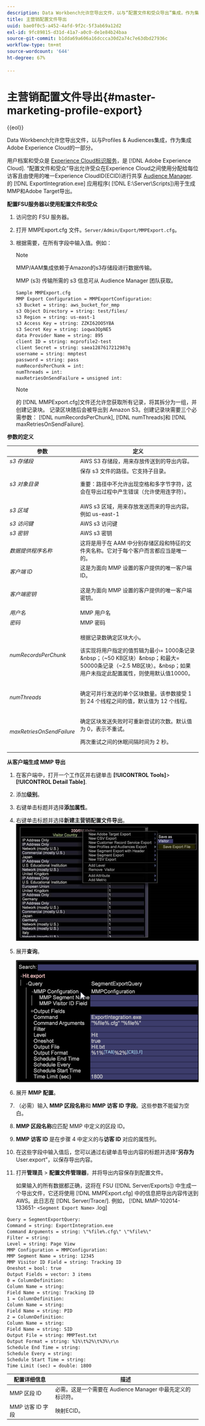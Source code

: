 ```yaml
---
description: Data Workbench允许您导出文件，以与“配置文件和受众导出”集成，作为集成Adobe Experience Cloud的一部分。
title: 主营销配置文件导出
uuid: bae0f0c5-a452-4afd-9f2c-5f3ab69a12d2
exl-id: 9fc89815-d31d-41a7-a0c0-de1e84b24baa
source-git-commit: b1dda69a606a16dccca30d2a74c7e63dbd27936c
workflow-type: tm+mt
source-wordcount: '644'
ht-degree: 67%

---
```


# 主营销配置文件导出{#master-marketing-profile-export}

{{eol}}

Data Workbench允许您导出文件，以与Profiles &amp; Audiences集成，作为集成Adobe Experience Cloud的一部分。

<!-- <a id="section_731922BC8628479198A41EF3EA72F2FF"></a> -->

用户档案和受众是 [Experience Cloud标识服务](https://experienceleague.adobe.com/docs/id-service/using/home.html)，是 [!DNL Adobe Experience Cloud]. “配置文件和受众”导出允许受众在Experience Cloud之间使用分配给每位访客且由使用的唯一Experience CloudID(ECID)进行共享 [Audience Manager](https://experienceleague.adobe.com/docs/audience-manager/user-guide/aam-home.html). 的 [!DNL ExportIntegration.exe] 应用程序( [!DNL E:\Server\Scripts])用于生成MMP和Adobe Target导出。

**配置FSU服务器以使用配置文件和受众**

1. 访问您的 FSU 服务器。
1. 打开 MMPExport.cfg 文件。`Server/Admin/Export/MMPExport.cfg`。
1. 根据需要，在所有字段中输入值。例如：

   >[!NOTE]
   >
   >MMP/AAM集成依赖于Amazon的s3存储段进行数据传输。
   >
   >
   >MMP (s3) 传输所需的 s3 信息可从 Audience Manager 团队获取。

   ```
   Sample MMPExport.cfg
   MMP Export Configuration = MMPExportConfiguration: 
   s3 Bucket = string: aws_bucket_for_mmp 
   s3 Object Directory = string: test/files/ 
   s3 Region = string: us-east-1 
   s3 Access Key = string: ZZKI62OO5YBA 
   s3 Secret Key = string: ioqwa3OpNE5 
   data Provider Name = string: 895 
   client ID = string: mcprofile2-test 
   client Secret = string: saea1287617212987q 
   username = string: mmptest 
   password = string: pass 
   numRecordsPerChunk = int:  
   numThreads = int:  
   maxRetriesOnSendFailure = unsigned int:
   ```

   >[!NOTE]
   >
   >的 [!DNL MMPExport.cfg]文件还允许您获取所有记录，将其拆分为一组，并创建记录块。 记录区块随后会被导出到 Amazon S3。创建记录块需要三个必需参数： [!DNL numRecordsPerChunk], [!DNL numThreads]和 [!DNL maxRetriesOnSendFailure].

**参数的定义**

<table id="table_DDEFBC45895A4663973F9C2EB9052FEF"> 
 <thead> 
  <tr> 
   <th colname="col1" class="entry"> 参数 </th> 
   <th colname="col2" class="entry"> 定义 </th> 
  </tr> 
 </thead>
 <tbody> 
  <tr> 
   <td colname="col1"> <i>s3 存储段</i> </td> 
   <td colname="col2"> AWS S3 存储段，用来存放传送到的导出内容。 </td> 
  </tr> 
  <tr> 
   <td colname="col1"> <i>s3 对象目录</i> </td> 
   <td colname="col2"> 保存 s3 文件的路径。它支持子目录。 <p> <p>重要：路径中不允许出现空格和多字节字符，这会在导出过程中产生错误（允许使用连字符）。 </p> </p> </td> 
  </tr> 
  <tr> 
   <td colname="col1"> <i>s3 区域</i> </td> 
   <td colname="col2"> AWS s3 区域，用来存放发送而来的导出内容。例如 us-east-1 </td> 
  </tr> 
  <tr> 
   <td colname="col1"> <i>s3 访问键</i> </td> 
   <td colname="col2"> AWS s3 访问键 </td> 
  </tr> 
  <tr> 
   <td colname="col1"> <i>s3 密钥</i> </td> 
   <td colname="col2"> AWS s3 密钥 </td> 
  </tr> 
  <tr> 
   <td colname="col1"> <i>数据提供程序名称</i> </td> 
   <td colname="col2"> 这将是用于在 AAM 中分别存储区段和特征的文件夹名称。它对于每个客户而言都应当是唯一的。 </td> 
  </tr> 
  <tr> 
   <td colname="col1"> <i>客户端 ID</i> </td> 
   <td colname="col2"> 这是为面向 MMP 设置的客户提供的唯一客户端 ID。 </td> 
  </tr> 
  <tr> 
   <td colname="col1"> <i>客户端密钥</i> </td> 
   <td colname="col2"> <p><i></i>这是为面向 MMP 设置的客户提供的唯一客户端密钥。 </p> </td> 
  </tr> 
  <tr> 
   <td colname="col1"> <i>用户名</i> </td> 
   <td colname="col2"> MMP 用户名 </td> 
  </tr> 
  <tr> 
   <td colname="col1"> <i>密码</i> </td> 
   <td colname="col2"> MMP 密码 </td> 
  </tr> 
  <tr> 
   <td colname="col1"> <i>numRecordsPerChunk</i> </td> 
   <td colname="col2"> <p>根据记录数确定区块大小。 </p> <p>该实现将用户指定的值剪辑为最小= 1000条记录&amp;nbsp；（~50 KB区块）&amp;nbsp；和最大= 50000条记录（~2.5 MB区块）。&amp;nbsp；如果用户未指定此配置属性，则使用默认值10000。 </p> </td> 
  </tr> 
  <tr> 
   <td colname="col1"> <i>numThreads</i> </td> 
   <td colname="col2"> <p>确定可并行发送的单个区块数量。该参数接受 1 到 24 个线程之间的值，默认值为 12 个线程。 </p> </td> 
  </tr> 
  <tr> 
   <td colname="col1"> <i>maxRetriesOnSendFailure</i> </td> 
   <td colname="col2"> <p>确定区块发送失败时可重新尝试的次数。默认值为 0，表示不重试。 </p> <p>两次重试之间的休眠间隔时间为 2 秒。 </p> </td> 
  </tr> 
 </tbody> 
</table>

**从客户端生成 MMP 导出**

1. 在客户端中，打开一个工作区并右键单击 **[!UICONTROL Tools]**> **[!UICONTROL Detail Table]**.
1. 添加&#x200B;**级别**。
1. 右键单击标题并选择&#x200B;**添加属性**。
1. 右键单击标题并选择&#x200B;**新建主营销配置文件导出**。 ![](assets/mmp_mmp_export.png)
1. 展开&#x200B;**查询**。

   ![](assets/mmp_mmp_query.png)

1. 展开 **MMP 配置**。
1. （必需）输入 **MMP 区段名称**&#x200B;和 **MMP 访客 ID 字段**。这些参数不能留为空白。
1. **MMP 区段名称**&#x200B;应匹配 MMP 中定义的区段 ID。
1. **MMP 访客 ID** 是在步骤 4 中定义的与&#x200B;**访客 ID** 对应的属性列。
1. 在这些字段中输入值后，您可以通过右键单击导出内容的标题并选择“**另存为** User\.export”，以保存导出内容。
1. 打开&#x200B;**管理员** > **配置文件管理器**，并将导出内容保存到配置文件。

   如果输入的所有数据都正确，这将在 FSU ([!DNL Server/Exports]) 中生成一个导出文件，它还将使用 [!DNL MMPExport.cfg] 中的信息把导出内容传送到 AWS。此日志在 [!DNL Server/Trace/]. 例如， [!DNL MMP-102014-133651- `<Segment Export Name>` .log]

```
Query = SegmentExportQuery: 
Command = string: ExportIntegration.exe 
Command Arguments = string: \"%file%.cfg\" \"%file%\" 
Filter = string: 
Level = string: Page View 
MMP Configuration = MMPConfiguration: 
MMP Segment Name = string: 12345 
MMP Visitor ID Field = string: Tracking ID 
Oneshot = bool: true 
Output Fields = vector: 3 items 
0 = ColumnDefinition: 
Column Name = string: 
Field Name = string: Tracking ID 
1 = ColumnDefinition: 
Column Name = string: 
Field Name = string: PID 
2 = ColumnDefinition: 
Column Name = string: 
Field Name = string: SID 
Output File = string: MMPTest.txt 
Output Format = string: %1%\t%2%\t%3%\r\n 
Schedule End Time = string: 
Schedule Every = string: 
Schedule Start Time = string: 
Time Limit (sec) = double: 1800 
```

| 配置详细信息 | 描述 |
|---|---|
| MMP 区段 ID | 必需。这是一个需要在 Audience Manager 中最先定义的标识符。 |
| MMP 访客 ID 字段 | 映射ECID。 |
